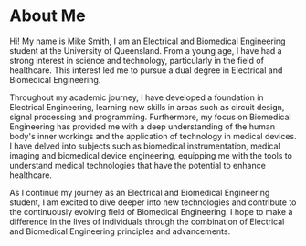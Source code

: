 # About Me

Hi! My name is Mike Smith, I am an Electrical and Biomedical Engineering student at the University of Queensland. From a young age, I have had a strong interest in science and technology, particularly in the field of healthcare. This interest led me to pursue a dual degree in Electrical and Biomedical Engineering.

Throughout my academic journey, I have developed a foundation in Electrical Engineering, learning new skills in areas such as circuit design, signal processing and programming. Furthermore, my focus on Biomedical Engineering has provided me with a deep understanding of the human body's inner workings and the application of technology in medical devices. I have delved into subjects such as biomedical instrumentation, medical imaging and biomedical device engineering, equipping me with the tools to understand medical technologies that have the potential to enhance healthcare.

As I continue my journey as an Electrical and Biomedical Engineering student, I am excited to dive deeper into new technologies and contribute to the continuously evolving field of Biomedical Engineering. I hope to make a difference in the lives of individuals through the combination of Electrical and Biomedical Engineering principles and advancements.